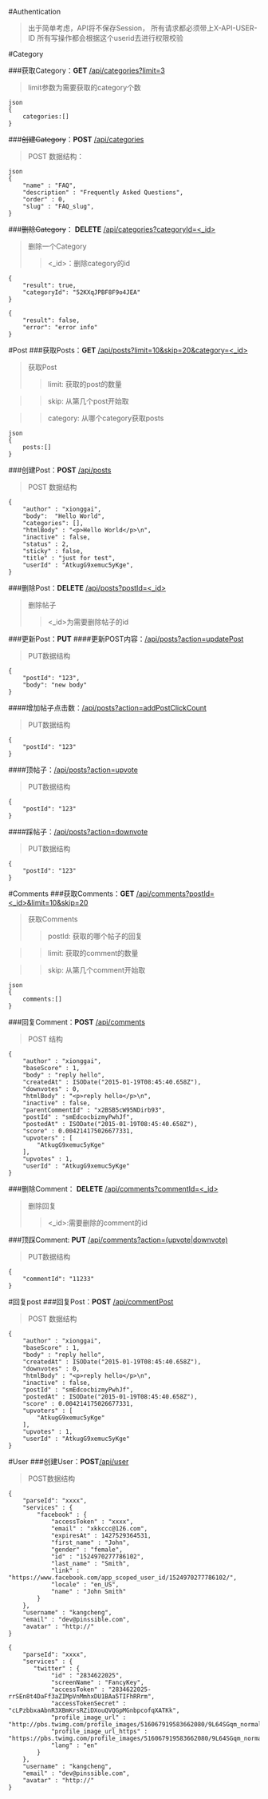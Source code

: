 #Authentication
>出于简单考虑，API将不保存Session，
>所有请求都必须带上X-API-USER-ID
>所有写操作都会根据这个userid去进行权限校验

#Category

###获取Category：**GET** [/api/categories?limit=3]()
>limit参数为需要获取的category个数


```
json
{
	categories:[]
}
```

###~~创建Category~~：**POST** [/api/categories]()
>POST 数据结构：

```
json
{
    "name" : "FAQ",
    "description" : "Frequently Asked Questions",
    "order" : 0,
    "slug" : "FAQ_slug",
}
```

###~~删除Category~~： **DELETE** [/api/categories?categoryId=<_id>]()
>删除一个Category
>><_id>：删除category的id

```
{
    "result": true,
    "categoryId": "52KXqJPBF8F9o4JEA"
}

{
    "result": false,
    "error": "error info"
}
```
#Post
###获取Posts：**GET** [/api/posts?limit=10&skip=20&category=<_id>]()
>获取Post
>> limit: 获取的post的数量

>> skip: 从第几个post开始取

>> category: 从哪个category获取posts
```
json
{
	posts:[]
}
```

###创建Post：**POST** [/api/posts]()
> POST 数据结构

```
{
    "author" : "xionggai",
    "body":  "Hello World",
    "categories": [],
    "htmlBody" : "<p>Hello World</p>\n",
    "inactive" : false,
    "status" : 2,
    "sticky" : false,
    "title" : "just for test",
    "userId" : "AtkugG9xemuc5yKge",
}
```

###删除Post：**DELETE** [/api/posts?postId=<_id>]()
> 删除帖子
> ><_id>为需要删除帖子的id

###更新Post：**PUT**
####更新POST内容：[/api/posts?action=updatePost]()
>PUT数据结构

```
{
	"postId": "123",
	"body": "new body"
}
```
####增加帖子点击数：[/api/posts?action=addPostClickCount]()
>PUT数据结构

```
{
	"postId": "123"
}
```

####顶帖子：[/api/posts?action=upvote]()
>PUT数据结构

```
{
	"postId": "123"
}
```

####踩帖子：[/api/posts?action=downvote]()
>PUT数据结构

```
{
	"postId": "123"
}
```


#Comments
###获取Comments：**GET** [/api/comments?postId=<_id>&limit=10&skip=20]()
>获取Comments
>> postId: 获取的哪个帖子的回复

>> limit: 获取的comment的数量

>> skip: 从第几个comment开始取
```
json
{
	comments:[]
}
```

###回复Comment：**POST** [/api/comments]()
> POST 结构

```
{
    "author" : "xionggai",
    "baseScore" : 1,
    "body" : "reply hello",
    "createdAt" : ISODate("2015-01-19T08:45:40.658Z"),
    "downvotes" : 0,
    "htmlBody" : "<p>reply hello</p>\n",
    "inactive" : false,
    "parentCommentId" : "x2BSB5cW95NDirb93",
    "postId" : "smEdcocbizmyPwhJf",
    "postedAt" : ISODate("2015-01-19T08:45:40.658Z"),
    "score" : 0.004214175026677331,
    "upvoters" : [ 
        "AtkugG9xemuc5yKge"
    ],
    "upvotes" : 1,
    "userId" : "AtkugG9xemuc5yKge"
}
```

###删除Comment： **DELETE** [/api/comments?commentId=<_id>]()
> 删除回复
> ><_id>:需要删除的comment的id

###顶踩Comment: **PUT** [/api/comments?action=(upvote|downvote)]()
>PUT数据结构

```
{
	"commentId": "11233"
}
```


#回复post
###回复Post：**POST** [/api/commentPost]()
> POST 数据结构

```
{
    "author" : "xionggai",
    "baseScore" : 1,
    "body" : "reply hello",
    "createdAt" : ISODate("2015-01-19T08:45:40.658Z"),
    "downvotes" : 0,
    "htmlBody" : "<p>reply hello</p>\n",
    "inactive" : false,
    "postId" : "smEdcocbizmyPwhJf",
    "postedAt" : ISODate("2015-01-19T08:45:40.658Z"),
    "score" : 0.004214175026677331,
    "upvoters" : [ 
        "AtkugG9xemuc5yKge"
    ],
    "upvotes" : 1,
    "userId" : "AtkugG9xemuc5yKge"
}
```


#User
###创建User：**POST**[/api/user]()
>POST数据结构

```
{
    "parseId": "xxxx",
    "services" : {
        "facebook" : {
            "accessToken" : "xxxx",
            "email" : "xkkccc@126.com",
            "expiresAt" : 1427529364531,
            "first_name" : "John",
            "gender" : "female",
            "id" : "1524970277786102",
            "last_name" : "Smith",
            "link" : "https://www.facebook.com/app_scoped_user_id/1524970277786102/",
            "locale" : "en_US",
            "name" : "John Smith"
        }
    },
    "username" : "kangcheng",
    "email" : "dev@pinssible.com",
    "avatar" : "http://"
}
```

```
{
    "parseId": "xxxx",
    "services" : {
       "twitter" : {
            "id" : "2834622025",
            "screenName" : "FancyKey",
            "accessToken" : "2834622025-rrSEn8t4DaFf3aZIMpVnMmhxDU1BAa5TIFhRRrm",
            "accessTokenSecret" : "cLPzbbxaAbnR3XBmKrsRZiDXouQVQGpMGnbpcofqXATKk",
            "profile_image_url" : "http://pbs.twimg.com/profile_images/516067919583662080/9L64SGqm_normal.jpeg",
            "profile_image_url_https" : "https://pbs.twimg.com/profile_images/516067919583662080/9L64SGqm_normal.jpeg",
            "lang" : "en"
        }
    },
    "username" : "kangcheng",
    "email" : "dev@pinssible.com",
    "avatar" : "http://"
}
```
